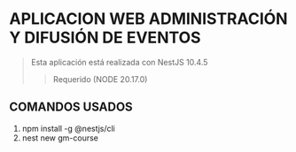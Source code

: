 # APLICACION WEB ADMINISTRACIÓN Y DIFUSIÓN DE EVENTOS
> Esta aplicación está realizada con NestJS 10.4.5 
>> Requerido (NODE 20.17.0)

## COMANDOS USADOS 
1. npm install -g @nestjs/cli
2. nest new gm-course